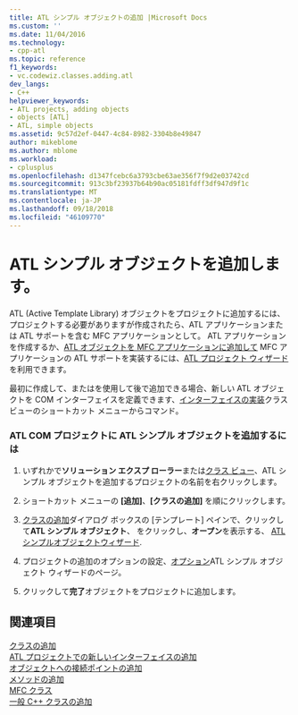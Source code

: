 ```yaml
---
title: ATL シンプル オブジェクトの追加 |Microsoft Docs
ms.custom: ''
ms.date: 11/04/2016
ms.technology:
- cpp-atl
ms.topic: reference
f1_keywords:
- vc.codewiz.classes.adding.atl
dev_langs:
- C++
helpviewer_keywords:
- ATL projects, adding objects
- objects [ATL]
- ATL, simple objects
ms.assetid: 9c57d2ef-0447-4c84-8982-3304b8e49847
author: mikeblome
ms.author: mblome
ms.workload:
- cplusplus
ms.openlocfilehash: d1347fcebc6a3793cbe63ae356f7f9d2e03742cd
ms.sourcegitcommit: 913c3bf23937b64b90ac05181fdff3df947d9f1c
ms.translationtype: MT
ms.contentlocale: ja-JP
ms.lasthandoff: 09/18/2018
ms.locfileid: "46109770"
---
```

# <a name="adding-an-atl-simple-object"></a>ATL シンプル オブジェクトを追加します。

ATL (Active Template Library) オブジェクトをプロジェクトに追加するには、プロジェクトする必要がありますが作成されたら、ATL アプリケーションまたは ATL サポートを含む MFC アプリケーションとして。 ATL アプリケーションを作成するか、[ATL オブジェクトを MFC アプリケーションに追加して](../../mfc/reference/adding-atl-support-to-your-mfc-project.md) MFC アプリケーションの ATL サポートを実装するには、[ATL プロジェクト ウィザード](../../atl/reference/atl-project-wizard.md)を利用できます。

最初に作成して、またはを使用して後で追加できる場合、新しい ATL オブジェクトを COM インターフェイスを定義できます、[インターフェイスの実装](../../ide/implement-interface-wizard.md)クラス ビューのショートカット メニューからコマンド。

### <a name="to-add-an-atl-simple-object-to-your-atl-com-project"></a>ATL COM プロジェクトに ATL シンプル オブジェクトを追加するには

1. いずれかで**ソリューション エクスプ ローラー**または[クラス ビュー](/visualstudio/ide/viewing-the-structure-of-code)、ATL シンプル オブジェクトを追加するプロジェクトの名前を右クリックします。

2. ショートカット メニューの **[追加]**、**[クラスの追加]** を順にクリックします。

3. [クラスの追加](../../ide/add-class-dialog-box.md)ダイアログ ボックスの [テンプレート] ペインで、クリックして**ATL シンプル オブジェクト**、 をクリックし、**オープン**を表示する、 [ATLシンプルオブジェクトウィザード](../../atl/reference/atl-simple-object-wizard.md).

4. プロジェクトの追加のオプションの設定、[オプション](../../atl/reference/options-atl-simple-object-wizard.md)ATL シンプル オブジェクト ウィザードのページ。

5. クリックして**完了**オブジェクトをプロジェクトに追加します。

## <a name="see-also"></a>関連項目

[クラスの追加](../../ide/adding-a-class-visual-cpp.md)<br/>
[ATL プロジェクトでの新しいインターフェイスの追加](../../atl/reference/adding-a-new-interface-in-an-atl-project.md)<br/>
[オブジェクトへの接続ポイントの追加](../../atl/adding-connection-points-to-an-object.md)<br/>
[メソッドの追加](../../ide/adding-a-method-visual-cpp.md)<br/>
[MFC クラス](../../mfc/reference/adding-an-mfc-class.md)<br/>
[一般 C++ クラスの追加](../../ide/adding-a-generic-cpp-class.md)

